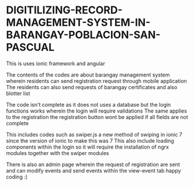 # DIGITILIZING-RECORD-MANAGEMENT-SYSTEM-IN-BARANGAY-POBLACION-SAN-PASCUAL

This is uses ionic framework and angular 

The contents of the codes are about barangay management system wherein residents can send registration request through mobile application
The residents can also send requests of barangay certificates and also blotter list 

The code isn't complete as it does not uses a database but the login functions works wherein the login will require validations
The same applies to the registration the registration button wont be applied if all fields are not complete

This includes codes such as swiper.js a new method of swiping in ionic 7 since the version of ionic to make this was 7
This also include loading components within the login so it will require the installation of ngrx modules together with the swiper modules

There is also an admin page wherein the request of registration are sent and can modify events and send events within the view-event tab happy coding :)
